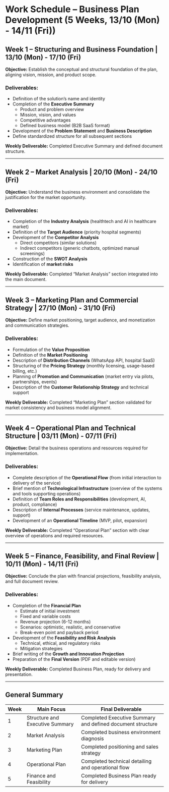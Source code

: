 # Work Schedule – Business Plan Development (5 Weeks, 13/10 (Mon) - 14/11 (Fri))

## Week 1 – Structuring and Business Foundation | 13/10 (Mon) - 17/10 (Fri)
**Objective:** Establish the conceptual and structural foundation of the plan, aligning vision, mission, and product scope.

### Deliverables:
- Definition of the solution’s name and identity
- Completion of the **Executive Summary**
  - Product and problem overview
  - Mission, vision, and values
  - Competitive advantages
  - Defined business model (B2B SaaS format)
- Development of the **Problem Statement** and **Business Description**
- Define standardized structure for all subsequent sections

**Weekly Deliverable:**
Completed Executive Summary and defined document structure.

---

## Week 2 – Market Analysis | 20/10 (Mon) - 24/10 (Fri)
**Objective:** Understand the business environment and consolidate the justification for the market opportunity.

### Deliverables:
- Completion of the **Industry Analysis** (healthtech and AI in healthcare market)
- Definition of the **Target Audience** (priority hospital segments)
- Development of the **Competitor Analysis**
  - Direct competitors (similar solutions)
  - Indirect competitors (generic chatbots, optimized manual screenings)
- Construction of the **SWOT Analysis**
- Identification of **market risks**

**Weekly Deliverable:**
Completed “Market Analysis” section integrated into the main document.

---

## Week 3 – Marketing Plan and Commercial Strategy | 27/10 (Mon) - 31/10 (Fri)
**Objective:** Define market positioning, target audience, and monetization and communication strategies.

### Deliverables:
- Formulation of the **Value Proposition**
- Definition of the **Market Positioning**
- Description of **Distribution Channels** (WhatsApp API, hospital SaaS)
- Structuring of the **Pricing Strategy** (monthly licensing, usage-based billing, etc.)
- Planning of **Promotion and Communication** (market entry via pilots, partnerships, events)
- Description of the **Customer Relationship Strategy** and technical support

**Weekly Deliverable:**
Completed “Marketing Plan” section validated for market consistency and business model alignment.

---

## Week 4 – Operational Plan and Technical Structure | 03/11 (Mon) - 07/11 (Fri)
**Objective:** Detail the business operations and resources required for implementation.

### Deliverables:
- Complete description of the **Operational Flow** (from initial interaction to delivery of the service)
- Brief mention of **Technological Infrastructure** (overview of the systems and tools supporting operations)
- Definition of **Team Roles and Responsibilities** (development, AI, product, compliance)
- Description of **Internal Processes** (service maintenance, updates, support)
- Development of an **Operational Timeline** (MVP, pilot, expansion)

**Weekly Deliverable:**
Completed “Operational Plan” section with clear overview of operations and required resources.

---

## Week 5 – Finance, Feasibility, and Final Review | 10/11 (Mon) - 14/11 (Fri)
**Objective:** Conclude the plan with financial projections, feasibility analysis, and full document review.

### Deliverables:
- Completion of the **Financial Plan**
  - Estimate of initial investment
  - Fixed and variable costs
  - Revenue projection (6-12 months)
  - Scenarios: optimistic, realistic, and conservative
  - Break-even point and payback period
- Development of the **Feasibility and Risk Analysis**
  - Technical, ethical, and regulatory risks
  - Mitigation strategies
- Brief writing of the **Growth and Innovation Projection**
- Preparation of the **Final Version** (PDF and editable version)

**Weekly Deliverable:**
Completed Business Plan, ready for delivery and presentation.

---

## General Summary

| Week | Main Focus | Final Deliverable |
|------|-------------|-------------------|
| 1 | Structure and Executive Summary | Completed Executive Summary and defined document structure |
| 2 | Market Analysis | Completed business environment diagnosis |
| 3 | Marketing Plan | Completed positioning and sales strategy |
| 4 | Operational Plan | Completed technical detailing and operational flow |
| 5 | Finance and Feasibility | Completed Business Plan ready for delivery |
